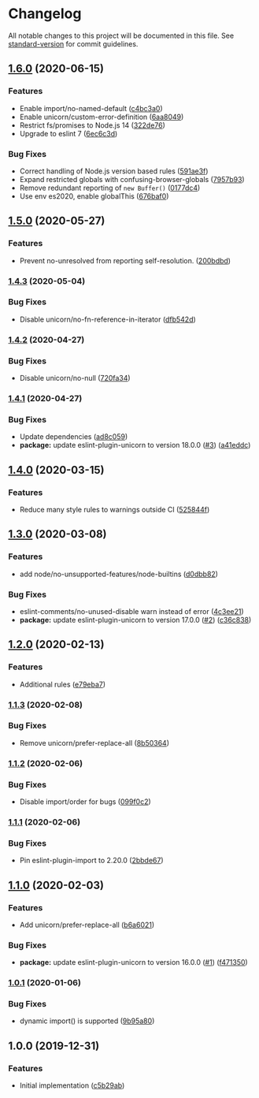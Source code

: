 # Changelog

All notable changes to this project will be documented in this file. See [standard-version](https://github.com/conventional-changelog/standard-version) for commit guidelines.

## [1.6.0](https://www.github.com/cfware/lint/compare/v1.5.0...v1.6.0) (2020-06-15)


### Features

* Enable import/no-named-default ([c4bc3a0](https://www.github.com/cfware/lint/commit/c4bc3a0c295c9f869b6bf841a417095d98509351))
* Enable unicorn/custom-error-definition ([6aa8049](https://www.github.com/cfware/lint/commit/6aa804980c59d1be15af01a531a3d309efd60f54))
* Restrict fs/promises to Node.js 14 ([322de76](https://www.github.com/cfware/lint/commit/322de76adb9c4a4f206744cd9b0b705412cc6514))
* Upgrade to eslint 7 ([6ec6c3d](https://www.github.com/cfware/lint/commit/6ec6c3d85595e5a2737e15a8192cfa5f2c8e4b0f))


### Bug Fixes

* Correct handling of Node.js version based rules ([591ae3f](https://www.github.com/cfware/lint/commit/591ae3f4b91e0f694d3145ed8563f82112b5e8c5))
* Expand restricted globals with confusing-browser-globals ([7957b93](https://www.github.com/cfware/lint/commit/7957b93d13b106d62e81f01d1dd1c9df9f5fb49d))
* Remove redundant reporting of `new Buffer()` ([0177dc4](https://www.github.com/cfware/lint/commit/0177dc4974f38b299fc8a0d53209ab3544856d69))
* Use env es2020, enable globalThis ([676baf0](https://www.github.com/cfware/lint/commit/676baf090d52810eb004d33106327bc32f6e04d2))

## [1.5.0](https://www.github.com/cfware/lint/compare/v1.4.3...v1.5.0) (2020-05-27)


### Features

* Prevent no-unresolved from reporting self-resolution. ([200bdbd](https://www.github.com/cfware/lint/commit/200bdbd911a25042bc91eaf418e1958ea935a02b))

### [1.4.3](https://github.com/cfware/lint/compare/v1.4.2...v1.4.3) (2020-05-04)


### Bug Fixes

* Disable unicorn/no-fn-reference-in-iterator ([dfb542d](https://github.com/cfware/lint/commit/dfb542d9bb87c4896ce0c89cb63e04799281db29))

### [1.4.2](https://github.com/cfware/lint/compare/v1.4.1...v1.4.2) (2020-04-27)


### Bug Fixes

* Disable unicorn/no-null ([720fa34](https://github.com/cfware/lint/commit/720fa340313936a3f1f05d8da715e7f762b28917))

### [1.4.1](https://github.com/cfware/lint/compare/v1.4.0...v1.4.1) (2020-04-27)


### Bug Fixes

* Update dependencies ([ad8c059](https://github.com/cfware/lint/commit/ad8c05991b465e0929c96aee321a76378e13437d))
* **package:** update eslint-plugin-unicorn to version 18.0.0 ([#3](https://github.com/cfware/lint/issues/3)) ([a41eddc](https://github.com/cfware/lint/commit/a41eddc680f149dd0c3cbf34069e5f24220d8c33))

## [1.4.0](https://github.com/cfware/lint/compare/v1.3.0...v1.4.0) (2020-03-15)


### Features

* Reduce many style rules to warnings outside CI ([525844f](https://github.com/cfware/lint/commit/525844f79285a153352d828c93a012f4f9616c4a))

## [1.3.0](https://github.com/cfware/lint/compare/v1.2.0...v1.3.0) (2020-03-08)


### Features

* add node/no-unsupported-features/node-builtins ([d0dbb82](https://github.com/cfware/lint/commit/d0dbb827c25f720d33fdd078712a116e307a1d5a))


### Bug Fixes

* eslint-comments/no-unused-disable warn instead of error ([4c3ee21](https://github.com/cfware/lint/commit/4c3ee21b40fffa9121d5675afafb013f5ccbc21b))
* **package:** update eslint-plugin-unicorn to version 17.0.0 ([#2](https://github.com/cfware/lint/issues/2)) ([c36c838](https://github.com/cfware/lint/commit/c36c83891b0c968a4758484f72ed085b3aed7d12))

## [1.2.0](https://github.com/cfware/lint/compare/v1.1.3...v1.2.0) (2020-02-13)


### Features

* Additional rules ([e79eba7](https://github.com/cfware/lint/commit/e79eba77886d512a3832e85dcd9de32ab31ca233))

### [1.1.3](https://github.com/cfware/lint/compare/v1.1.2...v1.1.3) (2020-02-08)


### Bug Fixes

* Remove unicorn/prefer-replace-all ([8b50364](https://github.com/cfware/lint/commit/8b50364ae7605d28d4f58ab6b68f1b2d4661e1bc))

### [1.1.2](https://github.com/cfware/lint/compare/v1.1.1...v1.1.2) (2020-02-06)


### Bug Fixes

* Disable import/order for bugs ([099f0c2](https://github.com/cfware/lint/commit/099f0c28e20de68b819f368e65a9bf8b838604fc))

### [1.1.1](https://github.com/cfware/lint/compare/v1.1.0...v1.1.1) (2020-02-06)


### Bug Fixes

* Pin eslint-plugin-import to 2.20.0 ([2bbde67](https://github.com/cfware/lint/commit/2bbde675f9beeedaca41b10b270c7a06dcaf22bc))

## [1.1.0](https://github.com/cfware/lint/compare/v1.0.1...v1.1.0) (2020-02-03)


### Features

* Add unicorn/prefer-replace-all ([b6a6021](https://github.com/cfware/lint/commit/b6a602187600e50a82b2bb720353e932d83ae1e9))


### Bug Fixes

* **package:** update eslint-plugin-unicorn to version 16.0.0 ([#1](https://github.com/cfware/lint/issues/1)) ([f471350](https://github.com/cfware/lint/commit/f47135060b8b94c203ec86e8c48412abad5ed49a))

### [1.0.1](https://github.com/cfware/lint/compare/v1.0.0...v1.0.1) (2020-01-06)


### Bug Fixes

* dynamic import() is supported ([9b95a80](https://github.com/cfware/lint/commit/9b95a80bdae8d2cee4c7ddf72eafcfb7f6a38e8e))

## 1.0.0 (2019-12-31)


### Features

* Initial implementation ([c5b29ab](https://github.com/cfware/lint/commit/c5b29abb7a34b288996dcafec2fb640855bb6b33))
